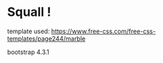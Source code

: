 # Squall !

template used: https://www.free-css.com/free-css-templates/page244/marble

bootstrap 4.3.1